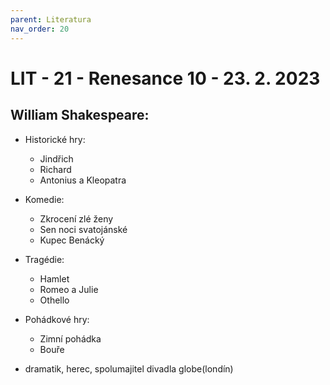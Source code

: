 ```yaml
---
parent: Literatura
nav_order: 20
---
```

# LIT - 21 - Renesance 10 - 23. 2. 2023
## William Shakespeare:
- Historické hry:
	- Jindřich
	- Richard
	- Antonius a Kleopatra
- Komedie:
	- Zkrocení zlé ženy
	- Sen noci svatojánské
	- Kupec Benácký
- Tragédie:
	- Hamlet
	- Romeo a Julie
	- Othello
- Pohádkové hry:
	- Zimní pohádka
	- Bouře

- dramatik, herec, spolumajitel divadla globe(londín)

